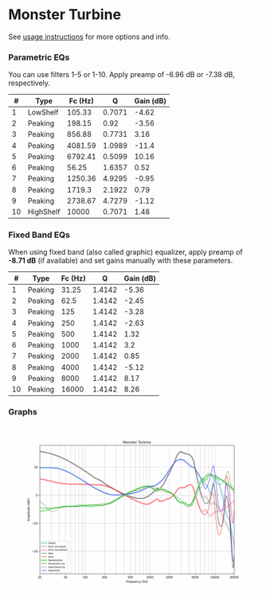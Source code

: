 # Monster Turbine
See [usage instructions](https://github.com/jaakkopasanen/AutoEq#usage) for more options and info.

### Parametric EQs
You can use filters 1-5 or 1-10. Apply preamp of -6.96 dB or -7.38 dB, respectively.

|   # | Type      |   Fc (Hz) |      Q |   Gain (dB) |
|-----|-----------|-----------|--------|-------------|
|   1 | LowShelf  |    105.33 | 0.7071 |       -4.62 |
|   2 | Peaking   |    198.15 | 0.92   |       -3.56 |
|   3 | Peaking   |    856.88 | 0.7731 |        3.16 |
|   4 | Peaking   |   4081.59 | 1.0989 |      -11.4  |
|   5 | Peaking   |   6792.41 | 0.5099 |       10.16 |
|   6 | Peaking   |     56.25 | 1.6357 |        0.52 |
|   7 | Peaking   |   1250.36 | 4.9295 |       -0.95 |
|   8 | Peaking   |   1719.3  | 2.1922 |        0.79 |
|   9 | Peaking   |   2738.67 | 4.7279 |       -1.12 |
|  10 | HighShelf |  10000    | 0.7071 |        1.48 |

### Fixed Band EQs
When using fixed band (also called graphic) equalizer, apply preamp of **-8.71 dB** (if available) and set gains manually with these parameters.

|   # | Type    |   Fc (Hz) |      Q |   Gain (dB) |
|-----|---------|-----------|--------|-------------|
|   1 | Peaking |     31.25 | 1.4142 |       -5.36 |
|   2 | Peaking |     62.5  | 1.4142 |       -2.45 |
|   3 | Peaking |    125    | 1.4142 |       -3.28 |
|   4 | Peaking |    250    | 1.4142 |       -2.63 |
|   5 | Peaking |    500    | 1.4142 |        1.32 |
|   6 | Peaking |   1000    | 1.4142 |        3.2  |
|   7 | Peaking |   2000    | 1.4142 |        0.85 |
|   8 | Peaking |   4000    | 1.4142 |       -5.12 |
|   9 | Peaking |   8000    | 1.4142 |        8.17 |
|  10 | Peaking |  16000    | 1.4142 |        8.26 |

### Graphs
![](./Monster%20Turbine.png)
